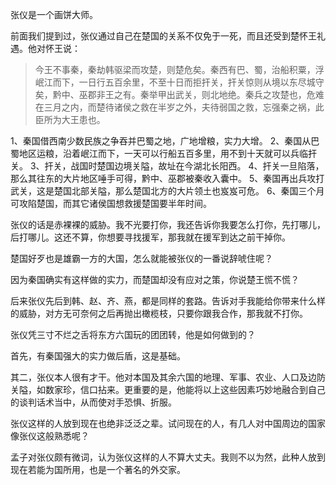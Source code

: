 
张仪是一个画饼大师。

前面我们提到过，张仪通过自己在楚国的关系不仅免于一死，而且还受到楚怀王礼遇。他对怀王说：

> 今王不事秦，秦劫韩驱梁而攻楚，则楚危矣。秦西有巴、蜀，治船积粟，浮岷江而下，一日行五百余里，不至十日而拒扞关，扞关惊则从境以东尽城守矣，黔中、巫郡非王之有。秦举甲出武关，则北地绝。秦兵之攻楚也，危难在三月之内，而楚待诸侯之救在半岁之外，夫待弱国之救，忘强秦之祸，此臣所为大王患也。

1、秦国借西南少数民族之争吞并巴蜀之地，广地增粮，实力大增。
2、秦国从巴蜀地区运粮，沿着岷江而下，一天可以行船五百多里，用不到十天就可以兵临扞关。
3、扞关，战国时楚国边境关隘，故址在今湖北长阳西。
4、扞关一旦陷落，那么其往东的大片地区唾手可得，黔中、巫郡被秦收入囊中。
5、秦国再出兵攻打武关，这是楚国北部关隘，那么楚国北方的大片领土也岌岌可危。
6、秦国三个月可攻陷楚国，而其它诸侯国想救援楚国要半年时间。

张仪的话是赤裸裸的威胁。我不光要打你，我还告诉你我要怎么打你，先打哪儿，后打哪儿。这还不算，你想要寻找援军，那我就在援军到达之前干掉你。

楚国好歹也是雄霸一方的大国，怎么就能被张仪的一番说辞唬住呢？

因为秦国确实有这样做的实力，而楚国却没有应对之策，你说楚王慌不慌？

后来张仪先后到韩、赵、齐、燕，都是同样的套路。告诉对手我能给你带来什么样的威胁，对方无可奈何之后再抛出橄榄枝，只要你跟我合作，那我就不打你。

张仪凭三寸不烂之舌将东方六国玩的团团转，他是如何做到的？

首先，有秦国强大的实力做后盾，这是基础。

其二，张仪本人很有才干。他对本国及其余六国的地理、军事、农业、人口及边防关隘，如数家珍，信口拈来。更重要的是，他能将以上这些因素巧妙地融合到自己的谈判话术当中，从而使对手恐惧、折服。

张仪这样的人放到现在也绝非泛泛之辈。试问现在的人，有几人对中国周边的国家像张仪这般熟悉呢？

孟子对张仪颇有微词，认为张仪这样的人不算大丈夫。我则不以为然，此种人放到现在若能为国所用，也是一个著名的外交家。


